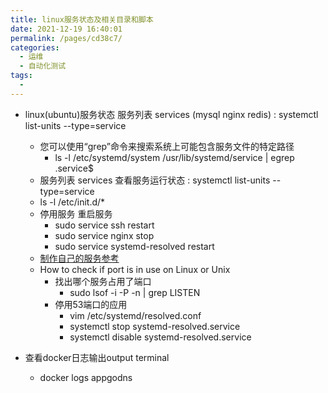 ```yaml
---
title: linux服务状态及相关目录和脚本
date: 2021-12-19 16:40:01
permalink: /pages/cd38c7/
categories:
  - 运维
  - 自动化测试
tags:
  - 
---
```


* linux(ubuntu)服务状态 服务列表 services (mysql nginx redis) :  systemctl list-units --type=service
  * 您可以使用“grep”命令来搜索系统上可能包含服务文件的特定路径
    * ls -l /etc/systemd/system /usr/lib/systemd/service | egrep .service$
  *  服务列表 services 查看服务运行状态 : systemctl list-units --type=service
    * ls -l /etc/init.d/*
    * 停用服务 重启服务
      * sudo service ssh restart
      * sudo service nginx stop
      * sudo service systemd-resolved restart
  * [制作自己的服务参考](/pages/27d480/)
  * How to check if port is in use on Linux or Unix
    * 找出哪个服务占用了端口
      * sudo lsof -i -P -n | grep LISTEN
    * 停用53端口的应用
      * vim /etc/systemd/resolved.conf 
      * systemctl stop systemd-resolved.service
      * systemctl disable systemd-resolved.service

* 查看docker日志输出output terminal
  * docker logs appgodns


